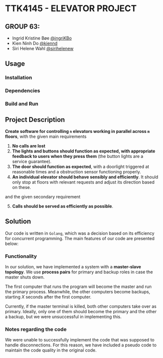 # TTK4145 - ELEVATOR PROJECT
## GROUP 63:
- Ingrid Kristine Bøe [@ingriKBo](https://github.com/IngriKBo)
- Kien Ninh Do [@kiennd](https://github.com/kienndo)
- Siri Helene Wahl [@sirihelenew](https://github.com/sirihelenew)

## Usage
### Installation

### Dependencies
### Build and Run

## Project Description
**Create software for controlling `n` elevators working in parallel across `m` floors**, with the given main requirements
1. **No calls are lost**
2. **The lights and buttons should function as expected, with  appropriate feedback to users when they press them** (the button lights are a service guarantee).
3. **The door should function as expected**, with a doorlight triggered at reasonable times and a obstruction sensor functioning properly. 
4. **An individual elevator should behave sensibly and efficiently**. It should only stop at floors with relevant requests and adjust its direction based on these. 

and the given secondary requirement

5. **Calls should be served as efficiently as possible**.

## Solution
Our code is written in `Golang`, which was a decision based on its efficiency for concurrent programming. The main features of our code are presented below:

### Functionality
In our solution, we have implemented a system with a **master-slave topology**. We use **process pairs** for primary and backup roles in case the master shuts down. 

The first computer that runs the program will become the master and run the primary process. Meanwhile, the other computers become backups, starting *X* seconds after the first computer. 

Currently, if the master terminal is killed, both other computers take over as primary. Ideally, only one of them should become the primary and the other a backup, but we were unsuccessful in implementing this.

### Notes regarding the code
We were unable to successfully implement the code that was supposed to handle disconnections. For this reason, we have included a pseudo code to maintain the code quality in the original code.
